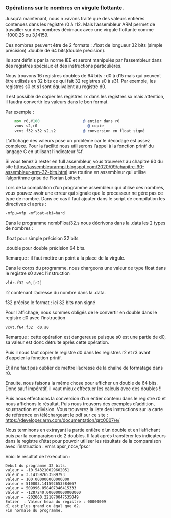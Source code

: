### Opérations sur le nombres en virgule flottante.

Jusqu’à maintenant, nous n »avons traité que des valeurs entières contenues dans les registre r0 à r12. Mais l’assembleur ARM permet de travailler sur des nombres décimaux avec une virgule flottante comme -1000,25 ou 3,14159.

Ces nombres peuvent être de 2 formats : .float de longueur 32 bits (simple précision) .double de 64 bits(double précision).

Ils sont définis par la norme IEE et seront manipulés par l’assembleur dans des registres spéciaux et des instructions particulières.

Nous trouvons 16 registres doubles de 64 bits : d0 à d15 mais qui peuvent être utilisés en 32 bits ce qui fait 32 registres s0 à s31. Par exemple, les registres s0 et s1 sont équivalent au registre d0.

Il est possible de copier les registres rx dans les registres sx mais attention, il faudra convertir les valeurs dans le bon format.

Par exemple :
```asm
    mov r0,#100                   @ entier dans r0
    vmov s2,r0                      @ copie 
    vcvt.f32.s32 s2,s2            @ conversion en float signé
```
L’affichage des valeurs pose un problème car le décodage est assez complexe. Pour la facilité nous utiliserons l’appel à la fonction printf du langage C en utilisant l’indicateur %f.

Si vous tenez à rester en full assembleur, vous trouverez au chapitre 90 du site 
https://assembleurarmpi.blogspot.com/2020/09/chapitre-90-assembleur-arm-32-bits.html
une routine en assembleur qui utilise l’algorithme grisu de Florian Loitsch.

Lors de la compilation d’un programme assembleur qui utilise ces nombres, vous pouvez avoir une erreur qui signale que le processeur ne gére pas ce type de nombre. Dans ce cas il faut ajouter dans le script de compilation les directives ci après :
 ```shell
-mfpu=vfp -mfloat-abi=hard
```
Dans le programme nombFloat32.s nous décrivons dans la .data les 2 types de nombres :

.float  pour simple précision 32 bits

.double pour double précision 64 bits.

Remarque : il faut mettre un point à la place de la virgule.

Dans le corps du programme, nous chargeons une valeur de type float dans le registre s0 avec l’instruction 
```asm
vldr.f32 s0,[r2]  
```
r2 contenant l’adresse du nombre dans la .data.

f32 précise le format : ici 32 bits non signé

Pour l’affichage, nous sommes obligés de le convertir en double dans le registre d0 avec l’instruction
```asm
vcvt.f64.f32  d0,s0
```
Remarque : cette opération est dangereuse puisque s0 est une partie de d0, sa valeur est donc détruite après cette opération.

Puis il nous faut copier le registre d0 dans les registres r2 et r3 avant d’appeler la fonction printf.

Et il ne faut pas oublier de mettre l’adresse de la chaîne de formatage dans r0.

Ensuite, nous faisons la même chose pour afficher un double de 64 bits.
Donc sauf impératif, il vaut mieux effectuer les calculs avec des doubles !!

Puis nous effectuons la conversion d’un entier contenu dans le registre r0 et nous affichons le résultat.
Puis nous trouvons des exemples d’addition, soustraction et division.
Vous trouverez la liste des instructions sur la carte de référence en téléchargeant le pdf sur ce site :
https://developer.arm.com/documentation/qrc0007/e/

Nous terminons en extrayant la partie entière d’un double et en l’affichant puis par la comparaison de 2 doubles. Il faut après transférer les indicateurs dans le registre d’état pour pouvoir utiliser les résultats de la comparaison avec l’instruction :
vmrs apsr_nzcv,fpscr

Voici le résultat de l’exécution :
```
Début du programme 32 bits.
valeur = -10.543210029602051
valeur = 3.141592653589793
valeur = 100.000000000000000
valeur = 510003.141592653584667
valeur = 509996.858407346415333
valeur = -1287240.000000000000000
valeur = -202060.221870047535049
Entier  : Valeur hexa du registre : 00000009
d1 est plus grand ou égal que d2.
Fin normale du programme.
```
